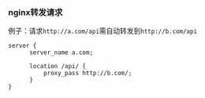 ### nginx转发请求

例子：请求`http://a.com/api`需自动转发到`http://b.com/api`
```
server {
      server_name a.com;

      location /api/ {
          proxy_pass http://b.com/;
      }
}
```
